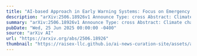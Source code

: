 ```yaml
---
title: "AI-based Approach in Early Warning Systems: Focus on Emergency Communication Ecosystem and Citizen Participation in Nordic Countries"
description: "arXiv:2506.18926v1 Announce Type: cross Abstract: Climate change and natural disasters are recognized as worldwide challenges requiring complex and efficient ecosystems to deal with social, economic, and environmental effects. This chapter advocates a holistic approach, distinguishing preparedness, emergency responses, and postcrisis phases. The role of the Early Warning System (EWS), Risk modeling and mitigation measures are particularly emphasized. The chapter reviews the various Artificial Intelligence (AI)-enabler technologies that can be leveraged at each phase, focusing on the INFORM risk framework and EWSs. Emergency communication and psychological risk perception have been emphasized in emergency response times. Finally, a set of case studies from Nordic countries has been highlighted."
summary: "arXiv:2506.18926v1 Announce Type: cross Abstract: Climate change and natural disasters are recognized as worldwide challenges requiring complex and efficient ecosystems to deal with social, economic, and environmental effects. This chapter advocates a holistic approach, distinguishing preparedness, emergency responses, and postcrisis phases. The role of the Early Warning System (EWS), Risk modeling and mitigation measures are particularly emphasized. The chapter reviews the various Artificial Intelligence (AI)-enabler technologies that can be leveraged at each phase, focusing on the INFORM risk framework and EWSs. Emergency communication and psychological risk perception have been emphasized in emergency response times. Finally, a set of case studies from Nordic countries has been highlighted."
pubDate: "Wed, 25 Jun 2025 00:00:00 -0400"
source: "arXiv AI"
url: "https://arxiv.org/abs/2506.18926"
thumbnail: "https://raisex-llc.github.io/ai-news-curation-site/assets/arxiv.png"
---
```


